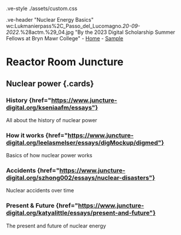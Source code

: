 .ve-style ./assets/custom.css

.ve-header "Nuclear Energy Basics" wc:Lukmanierpass%2C_Passo_del_Lucomagno._20-09-2022._%28actm.%29_04.jpg "By the 2023 Digital Scholarship Summer Fellows at Bryn Mawr College"
    - [Home](/)
    - [Sample](sample/)

# Reactor Room Juncture

## Nuclear power {.cards}

### History {href="https://www.juncture-digital.org/kseniaafm/essays"}

All about the history of nuclear power

### How it works {href="https://www.juncture-digital.org/leelasmelser/essays/digMockup/digmed"}

Basics of how nuclear power works

### Accidents {href="https://www.juncture-digital.org/szhong002/essays/nuclear-disasters"}

Nuclear accidents over time

### Present & Future {href="https://www.juncture-digital.org/katyalittle/essays/present-and-future"}

The present and future of nuclear energy

